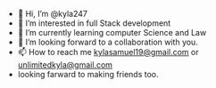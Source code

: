 - 👋 Hi, I’m @kyla247
- 👀 I’m interested in full Stack development
- 🌱 I’m currently learning computer Science and Law
- 💞️ I’m looking forward to a collaboration with you.
- 📫 How to reach me kylasamuel19@gmail.com or unlimitedkyla@gmail.com
- looking farward to making friends too.
